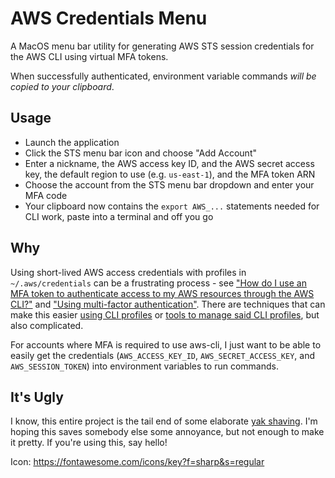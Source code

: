 # AWS Credentials Menu

A MacOS menu bar utility for generating AWS STS session credentials for the AWS CLI using virtual MFA tokens.

When successfully authenticated, environment variable commands *will be copied to your clipboard*.

## Usage
- Launch the application
- Click the STS menu bar icon and choose "Add Account"
- Enter a nickname, the AWS access key ID, and the AWS secret access key, the default region to use (e.g. `us-east-1`), and the MFA token ARN
- Choose the account from the STS menu bar dropdown and enter your MFA code
- Your clipboard now contains the `export AWS_...` statements needed for CLI work, paste into a terminal and off you go

## Why

Using short-lived AWS access credentials with profiles in `~/.aws/credentials` can be a frustrating process - see ["How do I use an MFA token to authenticate access to my AWS resources through the AWS CLI?"](https://repost.aws/knowledge-center/authenticate-mfa-cli) and ["Using multi-factor authentication"](https://docs.aws.amazon.com/cli/latest/userguide/cli-configure-role.html#cli-configure-role-mfa). There are techniques that can make this easier [using CLI profiles](https://stackoverflow.com/a/41965046) or [tools to manage said CLI profiles](https://github.com/broamski/aws-mfa), but also complicated.

For accounts where MFA is required to use aws-cli, I just want to be able to easily get the credentials (`AWS_ACCESS_KEY_ID`, `AWS_SECRET_ACCESS_KEY`, and `AWS_SESSION_TOKEN`) into environment variables to run commands.

## It's Ugly

I know, this entire project is the tail end of some elaborate [yak shaving](https://www.techtarget.com/whatis/definition/yak-shaving). I'm hoping this saves somebody else some annoyance, but not enough to make it pretty. If you're using this, say hello!

Icon:
https://fontawesome.com/icons/key?f=sharp&s=regular